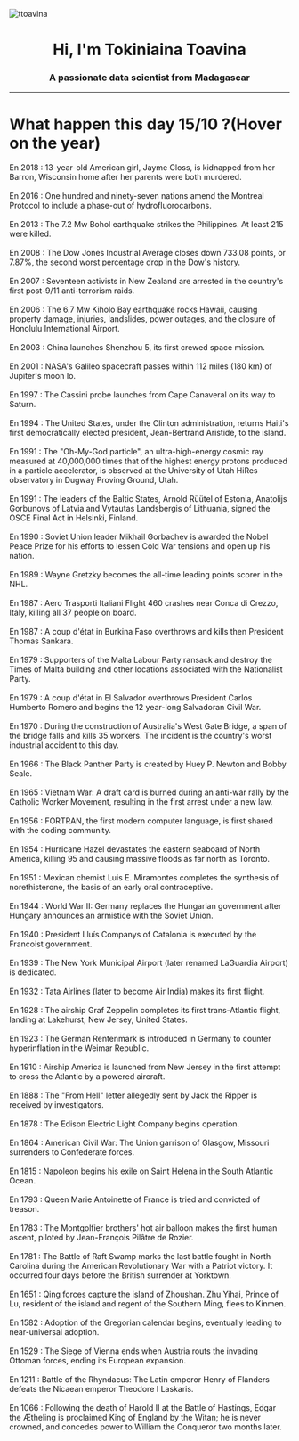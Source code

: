 
<p align="left"> <img src="https://komarev.com/ghpvc/?username=ttoavina&label=Profile%20views&color=0e75b6&style=flat" alt="ttoavina" /> </p>
<h1 align="center">Hi, I'm Tokiniaina Toavina</h1>
<h3 align="center">A passionate data scientist from Madagascar</h3>
    
<hr/>
<h1> What happen this day 15/10 ?(Hover on the year)</h1>

En 2018 : 13-year-old American girl, Jayme Closs, is kidnapped from her Barron, Wisconsin home after her parents were both murdered.
<br/><br/>
En 2016 : One hundred and ninety-seven nations amend the Montreal Protocol to include a phase-out of hydrofluorocarbons.
<br/><br/>
En 2013 : The 7.2 Mw Bohol earthquake strikes the Philippines. At least 215 were killed.
<br/><br/>
En 2008 : The Dow Jones Industrial Average closes down 733.08 points, or 7.87%, the second worst percentage drop in the Dow's history.
<br/><br/>
En 2007 : Seventeen activists in New Zealand are arrested in the country's first post-9/11 anti-terrorism raids.
<br/><br/>
En 2006 : The 6.7 Mw Kiholo Bay earthquake rocks Hawaii, causing property damage, injuries, landslides, power outages, and the closure of Honolulu International Airport.
<br/><br/>
En 2003 : China launches Shenzhou 5, its first crewed space mission.
<br/><br/>
En 2001 : NASA's Galileo spacecraft passes within 112 miles (180 km) of Jupiter's moon Io.
<br/><br/>
En 1997 : The Cassini probe launches from Cape Canaveral on its way to Saturn.
<br/><br/>
En 1994 : The United States, under the Clinton administration, returns Haiti's first democratically elected president, Jean-Bertrand Aristide, to the island.
<br/><br/>
En 1991 : The "Oh-My-God particle", an ultra-high-energy cosmic ray measured at 40,000,000 times that of the highest energy protons produced in a particle accelerator, is observed at the University of Utah HiRes observatory in Dugway Proving Ground, Utah.
<br/><br/>
En 1991 : The leaders of the Baltic States, Arnold Rüütel of Estonia, Anatolijs Gorbunovs of Latvia and Vytautas Landsbergis of Lithuania, signed the OSCE Final Act in Helsinki, Finland.
<br/><br/>
En 1990 : Soviet Union leader Mikhail Gorbachev is awarded the Nobel Peace Prize for his efforts to lessen Cold War tensions and open up his nation.
<br/><br/>
En 1989 : Wayne Gretzky becomes the all-time leading points scorer in the NHL.
<br/><br/>
En 1987 : Aero Trasporti Italiani Flight 460 crashes near Conca di Crezzo, Italy, killing all 37 people on board.
<br/><br/>
En 1987 : A coup d'état in Burkina Faso overthrows and kills then President Thomas Sankara.
<br/><br/>
En 1979 : Supporters of the Malta Labour Party ransack and destroy the Times of Malta building and other locations associated with the Nationalist Party.
<br/><br/>
En 1979 : A coup d'état in El Salvador overthrows President Carlos Humberto Romero and begins the 12 year-long Salvadoran Civil War.
<br/><br/>
En 1970 : During the construction of Australia's West Gate Bridge, a span of the bridge falls and kills 35 workers. The incident is the country's worst industrial accident to this day.
<br/><br/>
En 1966 : The Black Panther Party is created by Huey P. Newton and Bobby Seale.
<br/><br/>
En 1965 : Vietnam War: A draft card is burned during an anti-war rally by the Catholic Worker Movement, resulting in the first arrest under a new law.
<br/><br/>
En 1956 : FORTRAN, the first modern computer language, is first shared with the coding community.
<br/><br/>
En 1954 : Hurricane Hazel devastates the eastern seaboard of North America, killing 95 and causing massive floods as far north as Toronto.
<br/><br/>
En 1951 : Mexican chemist Luis E. Miramontes completes the synthesis of norethisterone, the basis of an early oral contraceptive.
<br/><br/>
En 1944 : World War II: Germany replaces the Hungarian government after Hungary announces an armistice with the Soviet Union.
<br/><br/>
En 1940 : President Lluís Companys of Catalonia is executed by the Francoist government.
<br/><br/>
En 1939 : The New York Municipal Airport (later renamed LaGuardia Airport) is dedicated.
<br/><br/>
En 1932 : Tata Airlines (later to become Air India) makes its first flight.
<br/><br/>
En 1928 : The airship Graf Zeppelin completes its first trans-Atlantic flight, landing at Lakehurst, New Jersey, United States.
<br/><br/>
En 1923 : The German Rentenmark is introduced in Germany to counter hyperinflation in the Weimar Republic.
<br/><br/>
En 1910 : Airship America is launched from New Jersey in the first attempt to cross the Atlantic by a powered aircraft.
<br/><br/>
En 1888 : The "From Hell" letter allegedly sent by Jack the Ripper is received by investigators.
<br/><br/>
En 1878 : The Edison Electric Light Company begins operation.
<br/><br/>
En 1864 : American Civil War: The Union garrison of Glasgow, Missouri surrenders to Confederate forces.
<br/><br/>
En 1815 : Napoleon begins his exile on Saint Helena in the South Atlantic Ocean.
<br/><br/>
En 1793 : Queen Marie Antoinette of France is tried and convicted of treason.
<br/><br/>
En 1783 : The Montgolfier brothers' hot air balloon makes the first human ascent, piloted by Jean-François Pilâtre de Rozier.
<br/><br/>
En 1781 : The Battle of Raft Swamp marks the last battle fought in North Carolina during the American Revolutionary War with a Patriot victory. It occurred four days before the British surrender at Yorktown.
<br/><br/>
En 1651 : Qing forces capture the island of Zhoushan. Zhu Yihai, Prince of Lu, resident of the island and regent of the Southern Ming, flees to Kinmen.
<br/><br/>
En 1582 : Adoption of the Gregorian calendar begins, eventually leading to near-universal adoption.
<br/><br/>
En 1529 : The Siege of Vienna ends when Austria routs the invading Ottoman forces, ending its European expansion.
<br/><br/>
En 1211 : Battle of the Rhyndacus: The Latin emperor Henry of Flanders defeats the Nicaean emperor Theodore I Laskaris.
<br/><br/>
En 1066 : Following the death of Harold II at the Battle of Hastings, Edgar the Ætheling is proclaimed King of England by the Witan; he is never crowned, and concedes power to William the Conqueror two months later.
<br/><br/>
